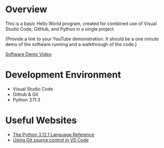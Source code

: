 <!-- Step 8 -->

# Overview

This is a basic Hello World program, created for combined use of Visual Studio Code, GitHub, and Python in a single project.

{Provide a link to your YouTube demonstration.  It should be a one minute demo of the software running and a walkthrough of the code.}

[Software Demo Video](http://youtube.link.goes.here)

# Development Environment

* Visual Studio Code
* Github & Git
* Python 3.11.3

# Useful Websites
* [The Python 3.12.1 Language Reference](https://docs.python.org/3/reference/index.html)
* [Using Git source control in VS Code](https://code.visualstudio.com/docs/sourcecontrol/overview)